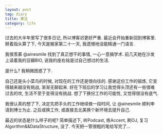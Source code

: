 ```yaml
---
layout: post
tag: diary
title: 算法
category: life
---
```



过去的大半年里写了很多日记, 所以博客迟更好严重.
最近会开始重新回到博客里.
掰着指头算了下, 今天是搬家第二十一天, 我遗憾地没能精通一门语言.

我很羡慕 @ainesmile 找到了真正想干的事情, 一心一意搞学术.
前几天她在沙发上读着我的豆瓣BIO, 说我的座右铭是过自己想过的生活.

是什么?  我稍微困惑了下.

自己还是头小菜鸟的时候, 对现在的工作还是很向往的.
感谢这份工作的锻炼, 它变得越来越没有挑战, 渐渐无聊起来.
好在下班后的学习让我觉得头顶还有一些很难过去的坎, 生活不至于变得没有挑战.
想了下换份工作的可能性, 又觉得很没有底气.

我很认真的想了下, 决定先把手头的工作继续做一段时间, 让 @ainesmile 顺利申请到博士为止.
之后或换工作, 或直接去北美换个新环境去提升自己.

最近的状态是什么样子的呢?
简单描述下, 听Podcast, 练Accent, 刷OJ, 复习Algorithm&&DataStructure, 没了.
今天把一管很粗的笔给写完了...
